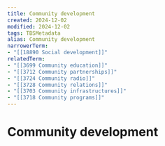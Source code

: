 ```yaml
---
title: Community development
created: 2024-12-02
modified: 2024-12-02
tags: TBSMetadata
alias: Community development
narrowerTerm:
- "[[18890 Social development]]"
relatedTerm:
- "[[3699 Community education]]"
- "[[3712 Community partnerships]]"
- "[[3724 Community radio]]"
- "[[3728 Community relations]]"
- "[[3703 Community infrastructures]]"
- "[[3718 Community programs]]"
---
```

# Community development
